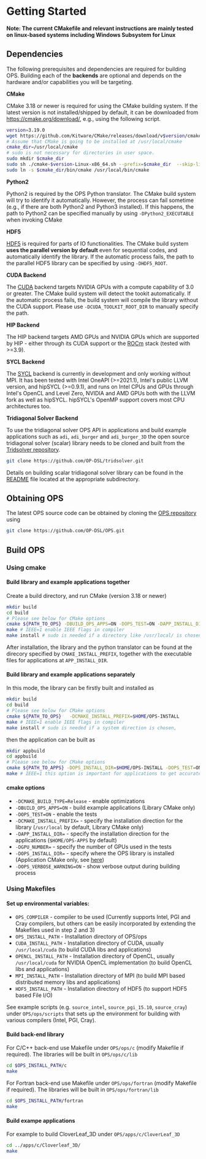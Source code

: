 # Getting Started

**Note: The current CMakefile and relevant instructions are mainly tested on linux-based systems including Windows Subsystem for Linux**

## Dependencies

The following prerequisites and dependencies are required for building OPS. Building each of the **backends** are optional and depends on the hardware and/or capabilities you will be targeting. 

  **CMake**

CMake 3.18 or newer is required for using the CMake building system. If the latest version is not installed/shipped by default, it can be downloaded from https://cmake.org/download/, e.g., using the following script.
  ```bash {r}
  version=3.19.0
  wget https://github.com/Kitware/CMake/releases/download/v$version/cmake-$version-Linux-x86_64.sh
  # Assume that CMake is going to be installed at /usr/local/cmake
  cmake_dir=/usr/local/cmake
  # sudo is not necessary for directories in user space.
  sudo mkdir $cmake_dir
  sudo sh ./cmake-$version-Linux-x86_64.sh --prefix=$cmake_dir  --skip-license
  sudo ln -s $cmake_dir/bin/cmake /usr/local/bin/cmake
  ```

 **Python2**

Python2 is required by the OPS Python translator. The CMake build system will try to identify it automatically. However, the process can fail sometime (e.g., if there are both Python2 and Python3 installed). If this happens, the path to Python2 can be specified manually by using `-DPython2_EXECUTABLE` when invoking CMake

 **HDF5**

[HDF5](https://www.hdfgroup.org/solutions/hdf5) is required for parts of IO functionalities. The CMake build system **uses the parallel version by default** even for sequential codes, and automatically identify the library. If the automatic process fails, the path to the parallel HDF5 library can be specified by using `-DHDF5_ROOT`.

 **CUDA Backend**
 
The [CUDA](https://developer.nvidia.com/cuda-downloads) backend targets NVIDIA GPUs with a compute capability of 3.0 or greater. The CMake build system will detect the tookit automatically. If the automatic process fails, the build system will compile the library without the CUDA support.  Please use `-DCUDA_TOOLKIT_ROOT_DIR` to manually specify the path.

**HIP Backend**

The HIP backend targets AMD GPUs and NVIDIA GPUs which are supported by HIP - either through its CUDA support or the [ROCm](https://rocmdocs.amd.com/en/latest/) stack (tested with >=3.9). 

**SYCL Backend**

The [SYCL](https://www.khronos.org/sycl/) backend is currently in development and only working without MPI. It has been tested with Intel OneAPI (>=2021.1), Intel's public LLVM version, and hipSYCL (>=0.9.1), and runs on Intel CPUs and GPUs through Intel's OpenCL and Level Zero, NVIDIA and AMD GPUs both with the LLVM fork as well as hipSYCL. hipSYCL's OpenMP support covers most CPU architectures too.

**Tridiagonal Solver Backend**

To use the tridiagonal solver OPS API in applications and build example applications such as `adi`, `adi_burger` and `adi_burger_3D` the open source tridiagonal solver (scalar) library needs to be cloned and built from the [Tridsolver repository](https://github.com/OP-DSL/tridsolver). 
```bash
git clone https://github.com/OP-DSL/tridsolver.git
```
Details on building scalar tridiagonal solver library can be found in the [README](https://github.com/OP-DSL/tridsolver/blob/master/scalar/README) file located at the appropriate subdirectory.

## Obtaining OPS
The latest OPS source code can be obtained by cloning the [OPS repository](https://github.com/OP-DSL/OPS) using
```bash
git clone https://github.com/OP-DSL/OPS.git
```
    
## Build OPS
### Using cmake
#### Build library and example applications together

  Create a build directory, and run CMake (version 3.18 or newer)
  ```bash
  mkdir build
  cd build
  # Please see below for CMake options
  cmake ${PATH_TO_OPS} -DBUILD_OPS_APPS=ON -DOPS_TEST=ON -DAPP_INSTALL_DIR=$HOME/OPS-APP -DCMAKE_INSTALL_PREFIX=$HOME/OPS-INSTALL -DGPU_NUMBER=1
  make # IEEE=1 enable IEEE flags in compiler
  make install # sudo is needed if a directory like /usr/local/ is chosen.
  ```
After installation, the library and the python translator can be found at the direcory specified by `CMAKE_INSTALL_PREFIX`, together with the executable files for applications at `APP_INSTALL_DIR`.

####  Build library and example applications separately

In this mode, the library can be firstly built and installed as

```bash
mkdir build
cd build
# Please see below for CMake options
cmake ${PATH_TO_OPS}   -DCMAKE_INSTALL_PREFIX=$HOME/OPS-INSTALL
make # IEEE=1 enable IEEE flags in compiler
make install # sudo is needed if a system direction is chosen,
```
then the application can be built as

```bash
mkdir appbuild
cd appbuild
# Please see below for CMake options
cmake ${PATH_TO_APPS} -DOPS_INSTALL_DIR=$HOME/OPS-INSTALL -DOPS_TEST=ON -DAPP_INSTALL_DIR=$HOME/OPS-APP -DGPU_NUMBER=1
make # IEEE=1 this option is important for applications to get accurate results
```
<!-- #### Tests

A few tasks for testing codes can be run by
```bash
make test
```
The current tests are mainly based on the applications.
-->

#### cmake options

  * `-DCMAKE_BUILD_TYPE=Release` - enable optimizations
  * `-DBUILD_OPS_APPS=ON` - build example applications (Library CMake only)
  * `-DOPS_TEST=ON` - enable the tests
  * `-DCMAKE_INSTALL_PREFIX=` - specify the installation direction for the library (`/usr/local` by default, Library CMake only)
  * `-DAPP_INSTALL_DIR=` - specify the installation direction for the applications (`$HOME/OPS-APPS` by default)
  * `-DGPU_NUMBER=` - specify the number of GPUs used in the tests
  * `-DOPS_INSTALL_DIR=` - specify where the OPS library is installed (Application CMake only, see [here](#build-the-library-and-example-applications-separately))
  * `-DOPS_VERBOSE_WARNING=ON` - show verbose output during building process
  <!-- * `-DHDF5_PREFER_PARALLEL=ON` - build using parallel HDF5, rather than serial HDF5 libraries -->
  <!-- * `-DBUILD_OPS_FROTRAN=ON` - enable building OPS Fortran libraries. -->

<!-- 1. Set up environmental variables:
* `CUDA_PATH` - Installation directory of CUDA, usually `/usr/local/cuda` (to build CUDA libs and applications, only needed if CUDA cannot be found in standard locations, or to enable OpenCL)
* `MPI_HOME` - Installation directory of MPI (to build MPI based distributed memory libs and applications) only needed if MPI not installed in standard locations
* `HDF5_ROOT` - Installation directory of HDF5 (to support HDF5 based File I/O) if HDF5 not installed in standard location -->

### Using Makefiles
#### Set up environmental variables:

  * `OPS_COMPILER` - compiler to be used (Currently supports Intel, PGI and Cray compilers, but others can be easily incorporated by extending the Makefiles used in step 2 and 3)
  * `OPS_INSTALL_PATH` - Installation directory of OPS/ops
  * `CUDA_INSTALL_PATH` - Installation directory of CUDA, usually `/usr/local/cuda` (to build CUDA libs and applications)
  * `OPENCL_INSTALL_PATH` - Installation directory of OpenCL, usually `/usr/local/cuda` for NVIDIA OpenCL implementation (to build OpenCL libs and applications)
  * `MPI_INSTALL_PATH` - Installation directory of MPI (to build MPI based distributed memory libs and applications)
  * `HDF5_INSTALL_PATH` - Installation directory of HDF5 (to support HDF5 based File I/O)

See example scripts (e.g. `source_intel`, `source_pgi_15.10`, `source_cray`) under `OPS/ops/scripts` that sets up the environment for building with various compilers (Intel, PGI, Cray).

#### Build back-end library
For C/C++ back-end use Makefile under `OPS/ops/c` (modify Makefile if required). The libraries will be built in `OPS/ops/c/lib`
```bash
cd $OPS_INSTALL_PATH/c
make
```
For Fortran back-end use Makefile under `OPS/ops/fortran` (modify Makefile if required). The libraries will be built in `OPS/ops/fortran/lib`
```bash
cd $OPS_INSTALL_PATH/fortran
make
```
#### Build exampe applications
For example to build CloverLeaf_3D under `OPS/apps/c/CloverLeaf_3D`
```bash  
cd ../apps/c/Cloverleaf_3D/
make
```  
<!---#### Makefile options -->


